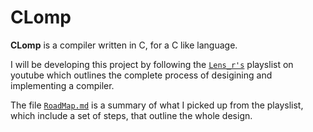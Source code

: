 # CLomp

**CLomp** is a compiler written in C, for a C like language.

I will be developing this project by following the
[`Lens_r's`](https://www.youtube.com/playlist?list=PLysa8wRFCssxGKj_RxBWr3rwmjEYlJIpa)
playslist on youtube which outlines the complete process
of desigining and implementing a compiler.

The file [`RoadMap.md`](https://github.com/Ruturajn/CComp/blob/main/RoadMap.md)
is a summary of what I picked up from the playslist, which include a set of
steps, that outline the whole design.
